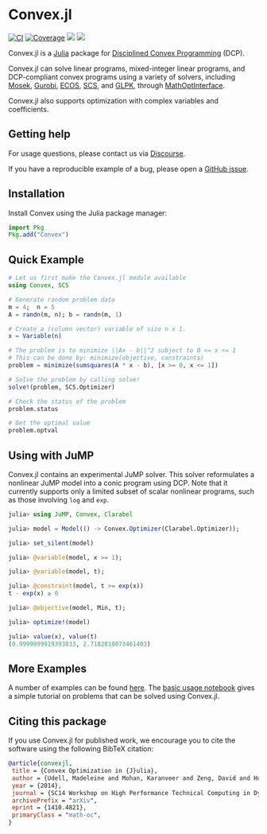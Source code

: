 # Convex.jl

[![CI](https://github.com/jump-dev/Convex.jl/actions/workflows/ci.yml/badge.svg)](https://github.com/jump-dev/Convex.jl/actions/workflows/ci.yml)
[![Coverage](https://codecov.io/gh/jump-dev/Convex.jl/branch/master/graph/badge.svg)](https://codecov.io/gh/jump-dev/Convex.jl)
[![](https://img.shields.io/badge/docs-stable-blue.svg)](https://jump.dev/Convex.jl/stable)
[![](https://img.shields.io/badge/docs-dev-blue.svg)](https://jump.dev/Convex.jl/dev)

Convex.jl is a [Julia](http://julialang.org) package for
[Disciplined Convex Programming](http://dcp.stanford.edu/) (DCP).

Convex.jl can solve linear programs, mixed-integer linear programs, and
DCP-compliant convex programs using a variety of solvers, including
[Mosek](https://github.com/MOSEK/Mosek.jl),
[Gurobi](https://github.com/jump-dev/Gurobi.jl),
[ECOS](https://github.com/jump-dev/ECOS.jl),
[SCS](https://github.com/jump-dev/SCS.jl), and
[GLPK](https://github.com/jump-dev/GLPK.jl), through
[MathOptInterface](https://github.com/jump-dev/MathOptInterface.jl).

Convex.jl also supports optimization with complex variables and coefficients.

## Getting help

For usage questions, please contact us via [Discourse](https://discourse.julialang.org/c/domain/opt).

If you have a reproducible example of a bug, please open a [GitHub issue](https://github.com/jump-dev/Convex.jl/issues/new).

## Installation

Install Convex using the Julia package manager:

```julia
import Pkg
Pkg.add("Convex")
```

## Quick Example

```julia
# Let us first make the Convex.jl module available
using Convex, SCS

# Generate random problem data
m = 4;  n = 5
A = randn(m, n); b = randn(m, 1)

# Create a (column vector) variable of size n x 1.
x = Variable(n)

# The problem is to minimize ||Ax - b||^2 subject to 0 <= x <= 1
# This can be done by: minimize(objective, constraints)
problem = minimize(sumsquares(A * x - b), [x >= 0, x <= 1])

# Solve the problem by calling solve!
solve!(problem, SCS.Optimizer)

# Check the status of the problem
problem.status

# Get the optimal value
problem.optval
```

## Using with JuMP

Convex.jl contains an experimental JuMP solver. This solver reformulates a
nonlinear JuMP model into a conic program using DCP. Note that it currently
supports only a limited subset of scalar nonlinear programs, such as those
involving `log` and `exp`.

```julia
julia> using JuMP, Convex, Clarabel

julia> model = Model(() -> Convex.Optimizer(Clarabel.Optimizer));

julia> set_silent(model)

julia> @variable(model, x >= 1);

julia> @variable(model, t);

julia> @constraint(model, t >= exp(x))
t - exp(x) ≥ 0

julia> @objective(model, Min, t);

julia> optimize!(model)

julia> value(x), value(t)
(0.9999999919393833, 2.7182818073461403)
```

## More Examples

A number of examples can be found [here](https://jump.dev/Convex.jl/stable/).
The [basic usage notebook](https://jump.dev/Convex.jl/stable/examples/general_examples/basic_usage/)
gives a simple tutorial on problems that can be solved using Convex.jl.

## Citing this package

If you use Convex.jl for published work, we encourage you to cite the software
using the following BibTeX citation:

```bibtex
@article{convexjl,
 title = {Convex Optimization in {J}ulia},
 author = {Udell, Madeleine and Mohan, Karanveer and Zeng, David and Hong, Jenny and Diamond, Steven and Boyd, Stephen},
 year = {2014},
 journal = {SC14 Workshop on High Performance Technical Computing in Dynamic Languages},
 archivePrefix = "arXiv",
 eprint = {1410.4821},
 primaryClass = "math-oc",
}
```
